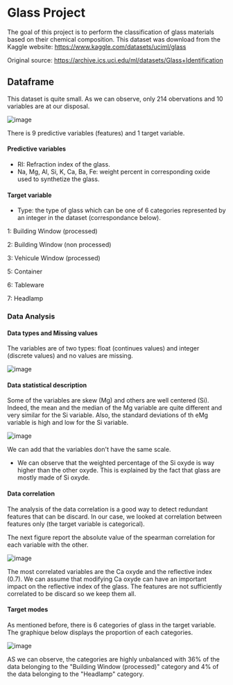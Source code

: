 # Glass Project

The goal of this project is to perform the classification of glass materials based on their chemical composition.
This dataset was download from the Kaggle website: https://www.kaggle.com/datasets/uciml/glass

Original source: https://archive.ics.uci.edu/ml/datasets/Glass+Identification


## Dataframe

This dataset is quite small. As we can observe, only 214 obervations and 10 variables are at our disposal. 

![image](https://user-images.githubusercontent.com/67120829/184669689-7d85f644-1745-4d5c-a40a-471f3e11b274.png)

There is 9 predictive variables (features) and 1 target variable. 
#### Predictive variables
- RI: Refraction index of the glass.
- Na, Mg, Al, Si, K, Ca, Ba, Fe: weight percent in corresponding oxide used to synthetize the glass.

#### Target variable
- Type: the type of glass which can be one of 6 categories represented by an integer in the dataset (correspondance below).
 
1: Building Window (processed)

2: Building Window (non processed)

3: Vehicule Window (processed)

5: Container

6: Tableware

7: Headlamp


### Data Analysis

#### Data types and Missing values

The variables are of two types: float (continues values) and integer (discrete values) and no values are missing.

![image](https://user-images.githubusercontent.com/67120829/184670449-f169c954-bd4a-431a-8ba2-9b4749a070f1.png)

#### Data statistical description

Some of the variables are skew (Mg) and others are well centered (Si). Indeed, the mean and the median of the Mg variable are quite different and very similar for the Si variable. Also, the standard deviations of th eMg variable is high and low for the Si variable.

![image](https://user-images.githubusercontent.com/67120829/184683064-4d68f7ec-eacd-43d2-beb2-c3fb63dca428.png)

We can add that the variables don't have the same scale.

- We can observe that the weighted percentage of the Si oxyde is way higher than the other oxyde. This is explained by the fact that glass are mostly made of Si oxyde.

#### Data correlation

The analysis of the data correlation is a good way to detect redundant features that can be discard. In our case, we looked at correlation between features only (the target variable is categorical).

The next figure report the absolute value of the spearman correlation for each variable with the other.

![image](https://user-images.githubusercontent.com/67120829/184677530-9fae211e-33d0-41a4-b281-e19dc7d3d897.png)

The most correlated variables are the Ca oxyde and the reflective index (0.7). We can assume that modifying Ca oxyde can have an important impact on the reflective index of the glass.
The features are not sufficiently correlated to be discard so we keep them all.

#### Target modes

As mentioned before, there is 6 categories of glass in the target variable. The graphique below displays the proportion of each categories.

![image](https://user-images.githubusercontent.com/67120829/184688350-f445c7e6-bb66-4204-89a0-aa50f90c5fd2.png)

AS we can observe, the categories are highly unbalanced with 36% of the data belonging to the "Building Window (processed)" category and 4% of the data belonging to the "Headlamp" category.








